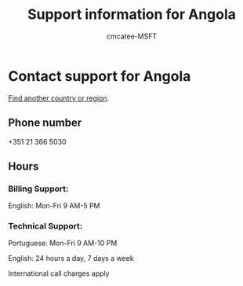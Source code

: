 ﻿---                                
title: Support information for Angola
author: cmcatee-MSFT
ms.author: cmcatee
manager: mnirkhe
audience: Admin
ms.topic: reference
ms.service: o365-administration
localization_priority: Normal
description: Learn how to contact support for your country or region.
ROBOTS: NOINDEX, NOFOLLOW
---

# Contact support for Angola

[Find another country or region](../contact-support-for-business-products.md).

## Phone number
+351 21 366 5030

## Hours
### Billing Support:

English: Mon-Fri 9 AM-5 PM

### Technical Support:

Portuguese: Mon-Fri 9 AM-10 PM

English: 24 hours a day, 7 days a week

International call charges apply
